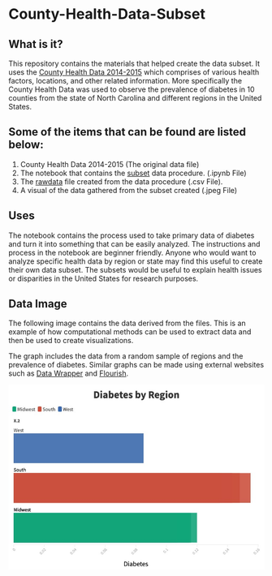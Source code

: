 # County-Health-Data-Subset
## What is it?
This repository contains the materials that helped create the data subset. It uses the 
[County Health Data 2014-2015](https://uncch.instructure.com/courses/11001/files/1951171?wrap=1) which comprises of various health factors, locations, and
other related information. More specifically the County Health Data was used to observe 
the prevalence of diabetes in 10 counties from the state of North Carolina and different 
regions in the United States. 

## Some of the items that can be found are listed below:
1. County Health Data 2014-2015 (The original data file)
2. The notebook that contains the [subset](https://github.com/Jocelyn-English105/County-Health-Data-Subset/tree/main/Subset%20Notebook) data procedure. (.ipynb File) 
3. The [rawdata](https://github.com/Jocelyn-English105/County-Health-Data-Subset/blob/main/Subset%20Notebook/rawdata.csv) file created from the data procedure (.csv File).
4. A visual of the data gathered from the subset created (.jpeg File)

## Uses
The notebook contains the process used to take primary data of diabetes and turn it into something that 
can be easily analyzed. The instructions and process in the notebook are beginner friendly. Anyone who
would want to analyze specific health data by region or state may find this useful to create their own 
data subset. The subsets would be useful to explain health issues or disparities in the United States
for research purposes.
 
## Data Image
The following image contains the data derived from the files. This is an example of how computational methods can be used to extract data 
and then be used to create visualizations.

 The graph includes the data from a random sample of regions and the prevalence of diabetes. Similar graphs can be made using external websites such as [Data Wrapper](https://www.datawrapper.de) and [Flourish](https://flourish.studio/).
 
![image](https://github.com/Jocelyn-English105/County-Health-Data-Subset/blob/main/Diabetes%20by%20Region%20(3).jpeg)

